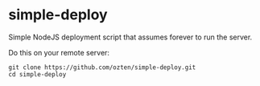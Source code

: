 simple-deploy
=============

Simple NodeJS deployment script that assumes forever to run the server.

Do this on your remote server:

    git clone https://github.com/ozten/simple-deploy.git
    cd simple-deploy